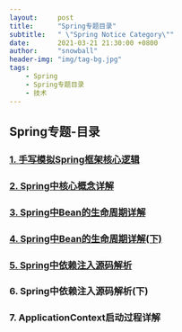 ```yaml
---
layout:     post
title:      "Spring专题目录"
subtitle:   " \"Spring Notice Category\""
date:       2021-03-21 21:30:00 +0800
author:     "snowball"
header-img: "img/tag-bg.jpg"
tags:
    - Spring
    - Spring专题目录
    - 技术
---
```


<!-- “Spring. ” -->

## Spring专题-目录

### [1. 手写模拟Spring框架核心逻辑](https://www.snowballzz.com/2021/03/21/Spring%E4%B8%93%E9%A2%98-1-Spring%E6%A1%86%E6%9E%B6%E6%A0%B8%E5%BF%83%E9%80%BB%E8%BE%91/)

### [2. Spring中核心概念详解](https://www.snowballzz.com/2021/03/21/Spring%E4%B8%93%E9%A2%98-2-Spring%E4%B8%AD%E6%A0%B8%E5%BF%83%E6%A6%82%E5%BF%B5%E8%AF%A6%E8%A7%A3/)

### [3. Spring中Bean的生命周期详解](https://www.snowballzz.com/2021/03/26/Spring%E4%B8%93%E9%A2%98-3-Spring%E4%B8%ADBean%E7%9A%84%E7%94%9F%E5%91%BD%E5%91%A8%E6%9C%9F%E8%AF%A6%E8%A7%A3/)

### [4. Spring中Bean的生命周期详解(下)](https://www.snowballzz.com/2021/03/31/Spring%E4%B8%93%E9%A2%98-4-Spring%E4%B8%ADBean%E7%9A%84%E7%94%9F%E5%91%BD%E5%91%A8%E6%9C%9F%E8%AF%A6%E8%A7%A3(%E4%B8%8B)/)

### [5. Spring中依赖注入源码解析](https://www.snowballzz.com/2021/03/31/Spring%E4%B8%93%E9%A2%98-5-Spring%E4%B8%AD%E4%BE%9D%E8%B5%96%E6%B3%A8%E5%85%A5%E6%BA%90%E7%A0%81%E8%A7%A3%E6%9E%90/)

### 6. Spring中依赖注入源码解析(下)

### 7. ApplicationContext启动过程详解